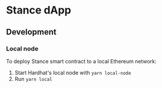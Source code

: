 # Stance dApp

<!-- This project demonstrates a basic Hardhat use case. It comes with a sample contract, a test for that contract, and a script that deploys that contract.

Try running some of the following tasks:

```shell
npx hardhat help
npx hardhat test
REPORT_GAS=true npx hardhat test
npx hardhat node
npx hardhat run scripts/deploy.ts
``` -->

## Development
### Local node
To deploy Stance smart contract to a local Ethereum network:
1. Start Hardhat's local node with `yarn local-node`
2. Run `yarn local`